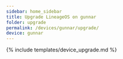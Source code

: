```yaml
---
sidebar: home_sidebar
title: Upgrade LineageOS on gunnar
folder: upgrade
permalink: /devices/gunnar/upgrade/
device: gunnar
---
```

{% include templates/device_upgrade.md %}
